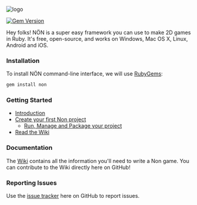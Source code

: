 ![logo](https://raw.githubusercontent.com/non2d/non/master/lib/data/non/loading.png)

[![Gem Version](https://badge.fury.io/rb/non.svg)](http://badge.fury.io/rb/non)

Hey folks! NÖN is a super easy framework you can use to make 2D games in Ruby. It's free, open-source, and works on Windows, Mac OS X, Linux, Android and iOS.

### Installation ###

To install NÖN command-line interface, we will use [RubyGems](https://rubygems.org/gems/non):

```ruby
gem install non
```

### Getting Started ###

  * [Introduction](https://github.com/non2d/non/wiki/Introduction)
  * [Create your first Non project](https://github.com/non2d/non/wiki/Getting-started)
    * [Run, Manage and Package your project]( https://github.com/non2d/non/wiki/Running-and-packaging-a-project)
  * [Read the Wiki](https://github.com/non2d/non/wiki)

### Documentation ###

The [Wiki](https://github.com/non2d/non/wiki) contains all the information you'll need to write a Non game. You can contribute to the Wiki directly here on GitHub!

### Reporting Issues ###

Use the [issue tracker](https://github.com/non2d/non/issues) here on GitHub to report issues.